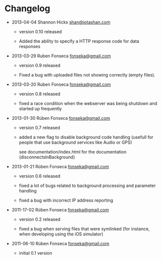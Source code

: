 # Changelog

- 2013-04-04 Shannon Hicks <shan@iotashan.com>

    * version 0.10 released

    * Added the ability to specify a HTTP response code for data responses

- 2013-03-29 Ruben Fonseca <fonseka@gmail.com>

    * version 0.9 released

    * Fixed a bug with uploaded files not showing correctly (empty files).

- 2013-03-20 Ruben Fonseca <fonseka@gmail.com>

    * version 0.8 released

    * fixed a race condition when the webserver was being shutdown and started up frequently

- 2013-01-30 Rúben Fonseca <fonseka@gmail.com>

    * version 0.7 released

    * added a new flag to disable background code handling
      (usefull for people that use background services like Audio or GPS)
      
      see documentation/index.html for the documentation (disconnectsInBackground)

- 2013-01-21 Rúben Fonseca <fonseka@gmail.com>

    * version 0.6 released

    * fixed a lot of bugs related to background processing and parameter handling
    
    * fixed a bug with incorrect IP address reporting
    

- 2011-17-02 Rúben Fonseca <fonseka@gmail.com>

    * version 0.2 released
    
    * fixed a bug when serving files that were symlinked (for instance, when
      developing using the iOS simulator)

- 2011-06-10 Rúben Fonseca <fonseka@gmail.com>

    * initial 0.1 version
